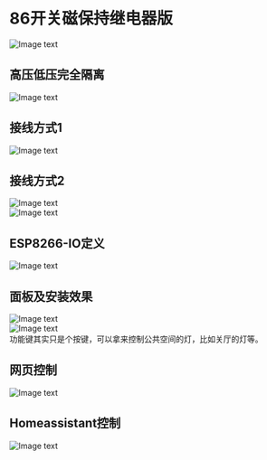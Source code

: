 # 86开关磁保持继电器版<br>
![Image text](https://github.com/DIYSmartHome8/86smartswitch/blob/main/IMG/No.1.jpg)<br>
## 高压低压完全隔离<br>
![Image text](https://github.com/DIYSmartHome8/86smartswitch/blob/main/IMG/No.2.jpg)<br>
## 接线方式1<br>
![Image text](https://github.com/DIYSmartHome8/86smartswitch/blob/main/IMG/No.3.jpg)<br>
## 接线方式2<br>
![Image text](https://github.com/DIYSmartHome8/86smartswitch/blob/main/IMG/No.4.jpg)<br>
![Image text](https://github.com/DIYSmartHome8/86smartswitch/blob/main/IMG/No.5.jpg)<br>
## ESP8266-IO定义<br>
![Image text](https://github.com/DIYSmartHome8/86smartswitch/blob/main/IMG/No.6.jpg)<br>
## 面板及安装效果<br>
![Image text](https://github.com/DIYSmartHome8/86smartswitch/blob/main/IMG/No.9.jpg)<br>
![Image text](https://github.com/DIYSmartHome8/86smartswitch/blob/main/IMG/No.10.jpg)<br>
功能键其实只是个按键，可以拿来控制公共空间的灯，比如关厅的灯等。<br>
## 网页控制<br>
![Image text](https://github.com/DIYSmartHome8/86smartswitch/blob/main/IMG/No.7.jpg)<br>
## Homeassistant控制<br>
![Image text](https://github.com/DIYSmartHome8/86smartswitch/blob/main/IMG/No.8.jpg)<br>
